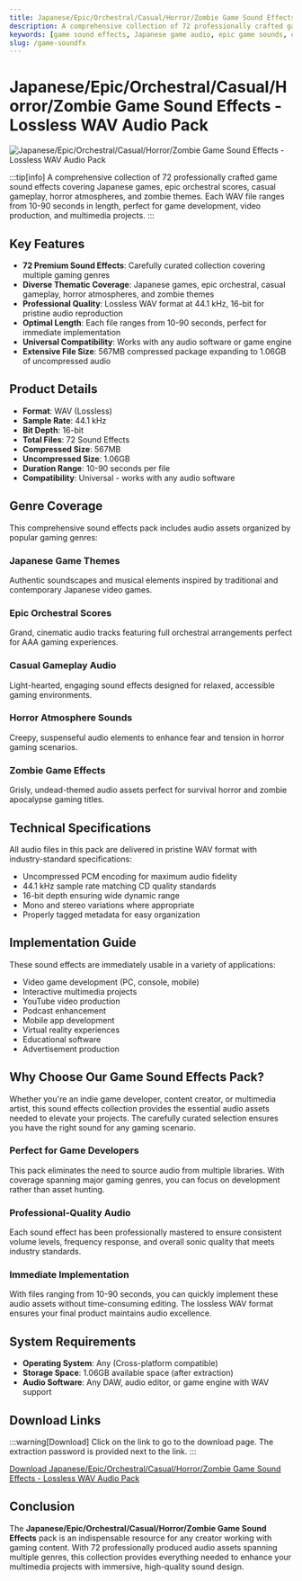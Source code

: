 ```yaml
---
title: Japanese/Epic/Orchestral/Casual/Horror/Zombie Game Sound Effects - Lossless WAV Audio Pack
description: A comprehensive collection of 72 professionally crafted game sound effects covering Japanese games, epic orchestral scores, casual gameplay, horror atmospheres, and zombie themes. Each WAV file ranges from 10-90 seconds in length, perfect for game development, video production, and multimedia projects.
keywords: [game sound effects, Japanese game audio, epic game sounds, orchestral game music, casual game audio, horror game sounds, zombie sound effects, lossless WAV, game audio pack, sound design, audio assets, music sound effects, premium audio素材]
slug: /game-soundfx
---
```


<!--First Part-This is Title -->
# Japanese/Epic/Orchestral/Casual/Horror/Zombie Game Sound Effects - Lossless WAV Audio Pack

<!--Second Part-This is First Banner -->
![Japanese/Epic/Orchestral/Casual/Horror/Zombie Game Sound Effects - Lossless WAV Audio Pack](https://www.gfxcamp.com/wp-content/uploads/2016/03/Themed-Game-Music-1.jpg)

:::tip[info]
A comprehensive collection of 72 professionally crafted game sound effects covering Japanese games, epic orchestral scores, casual gameplay, horror atmospheres, and zombie themes. Each WAV file ranges from 10-90 seconds in length, perfect for game development, video production, and multimedia projects.
:::

## Key Features

- **72 Premium Sound Effects**: Carefully curated collection covering multiple gaming genres
- **Diverse Thematic Coverage**: Japanese games, epic orchestral, casual gameplay, horror atmospheres, and zombie themes
- **Professional Quality**: Lossless WAV format at 44.1 kHz, 16-bit for pristine audio reproduction
- **Optimal Length**: Each file ranges from 10-90 seconds, perfect for immediate implementation
- **Universal Compatibility**: Works with any audio software or game engine
- **Extensive File Size**: 567MB compressed package expanding to 1.06GB of uncompressed audio

## Product Details

- **Format**: WAV (Lossless)
- **Sample Rate**: 44.1 kHz
- **Bit Depth**: 16-bit
- **Total Files**: 72 Sound Effects
- **Compressed Size**: 567MB
- **Uncompressed Size**: 1.06GB
- **Duration Range**: 10-90 seconds per file
- **Compatibility**: Universal - works with any audio software

## Genre Coverage

This comprehensive sound effects pack includes audio assets organized by popular gaming genres:

### Japanese Game Themes
Authentic soundscapes and musical elements inspired by traditional and contemporary Japanese video games.

### Epic Orchestral Scores
Grand, cinematic audio tracks featuring full orchestral arrangements perfect for AAA gaming experiences.

### Casual Gameplay Audio
Light-hearted, engaging sound effects designed for relaxed, accessible gaming environments.

### Horror Atmosphere Sounds
Creepy, suspenseful audio elements to enhance fear and tension in horror gaming scenarios.

### Zombie Game Effects
Grisly, undead-themed audio assets perfect for survival horror and zombie apocalypse gaming titles.

## Technical Specifications

All audio files in this pack are delivered in pristine WAV format with industry-standard specifications:
- Uncompressed PCM encoding for maximum audio fidelity
- 44.1 kHz sample rate matching CD quality standards
- 16-bit depth ensuring wide dynamic range
- Mono and stereo variations where appropriate
- Properly tagged metadata for easy organization

## Implementation Guide

These sound effects are immediately usable in a variety of applications:
- Video game development (PC, console, mobile)
- Interactive multimedia projects
- YouTube video production
- Podcast enhancement
- Mobile app development
- Virtual reality experiences
- Educational software
- Advertisement production

## Why Choose Our Game Sound Effects Pack?

Whether you're an indie game developer, content creator, or multimedia artist, this sound effects collection provides the essential audio assets needed to elevate your projects. The carefully curated selection ensures you have the right sound for any gaming scenario.

### Perfect for Game Developers

This pack eliminates the need to source audio from multiple libraries. With coverage spanning major gaming genres, you can focus on development rather than asset hunting.

### Professional-Quality Audio

Each sound effect has been professionally mastered to ensure consistent volume levels, frequency response, and overall sonic quality that meets industry standards.

### Immediate Implementation

With files ranging from 10-90 seconds, you can quickly implement these audio assets without time-consuming editing. The lossless WAV format ensures your final product maintains audio excellence.

## System Requirements

- **Operating System**: Any (Cross-platform compatible)
- **Storage Space**: 1.06GB available space (after extraction)
- **Audio Software**: Any DAW, audio editor, or game engine with WAV support

<!-- The Last Part-Download -->
## Download Links
:::warning[Download]
Click on the link to go to the download page. The extraction password is provided next to the link.
:::

[Download Japanese/Epic/Orchestral/Casual/Horror/Zombie Game Sound Effects - Lossless WAV Audio Pack](http://pan.baidu.com/s/1bokQTLd)


## Conclusion

The **Japanese/Epic/Orchestral/Casual/Horror/Zombie Game Sound Effects** pack is an indispensable resource for any creator working with gaming content. With 72 professionally produced audio assets spanning multiple genres, this collection provides everything needed to enhance your multimedia projects with immersive, high-quality sound design.